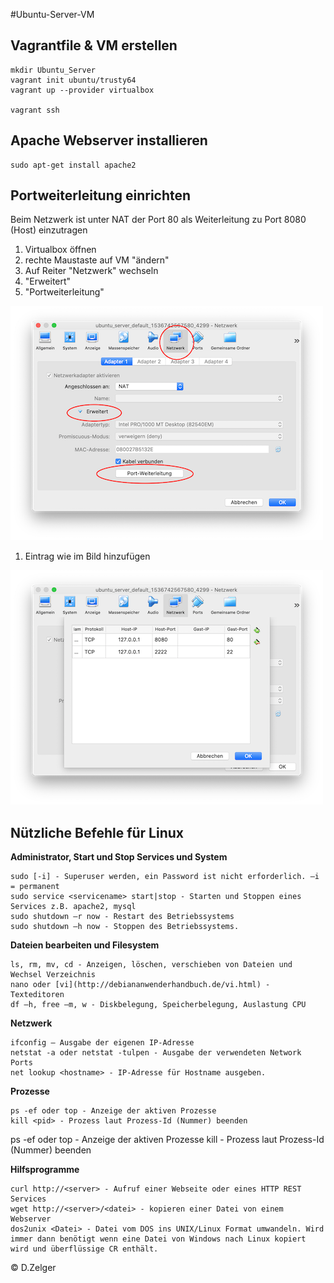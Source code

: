 #Ubuntu-Server-VM

## Vagrantfile & VM erstellen
```shell
mkdir Ubuntu_Server
vagrant init ubuntu/trusty64
vagrant up --provider virtualbox

vagrant ssh
```

## Apache Webserver installieren
```shell
sudo apt-get install apache2
```
## Portweiterleitung einrichten
Beim Netzwerk ist unter NAT der Port 80 als Weiterleitung zu Port 8080 (Host) einzutragen
1. Virtualbox öffnen
2. rechte Maustaste auf VM "ändern"
3. Auf Reiter "Netzwerk"  wechseln
4. "Erweitert"
5. "Portweiterleitung"
   
![Portweiterleitung](/Bilder/Portweiterleitung.png)

1. Eintrag wie im Bild hinzufügen 
   
![Portweiterleitung2](/Bilder/Portweiterleitung2.png)

## Nützliche Befehle für Linux

**Administrator, Start und Stop Services und System**
```shell
sudo [-i] - Superuser werden, ein Password ist nicht erforderlich. –i = permanent
sudo service <servicename> start|stop - Starten und Stoppen eines Services z.B. apache2, mysql
sudo shutdown –r now - Restart des Betriebssystems
sudo shutdown –h now - Stoppen des Betriebssystems.
```

**Dateien bearbeiten und Filesystem**
```shell
ls, rm, mv, cd - Anzeigen, löschen, verschieben von Dateien und Wechsel Verzeichnis
nano oder [vi](http://debiananwenderhandbuch.de/vi.html) - Texteditoren
df –h, free –m, w - Diskbelegung, Speicherbelegung, Auslastung CPU
```

**Netzwerk**
```shell
ifconfig – Ausgabe der eigenen IP-Adresse
netstat -a oder netstat -tulpen - Ausgabe der verwendeten Network Ports
net lookup <hostname> - IP-Adresse für Hostname ausgeben.
```

**Prozesse**
```shell
ps -ef oder top - Anzeige der aktiven Prozesse
kill <pid> - Prozess laut Prozess-Id (Nummer) beenden
```
ps -ef oder top - Anzeige der aktiven Prozesse
kill <pid> - Prozess laut Prozess-Id (Nummer) beenden

**Hilfsprogramme**
```shell
curl http://<server> - Aufruf einer Webseite oder eines HTTP REST Services
wget http://<server>/<datei> - kopieren einer Datei von einem Webserver
dos2unix <Datei> - Datei vom DOS ins UNIX/Linux Format umwandeln. Wird immer dann benötigt wenn eine Datei von Windows nach Linux kopiert wird und überflüssige CR enthält.
```



© D.Zelger 